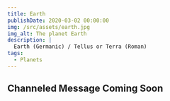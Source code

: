 ```yaml
---
title: Earth
publishDate: 2020-03-02 00:00:00
img: /src/assets/earth.jpg
img_alt: The planet Earth
description: |
  Earth (Germanic) / Tellus or Terra (Roman)
tags:
  - Planets
---
```

## Channeled Message Coming Soon
